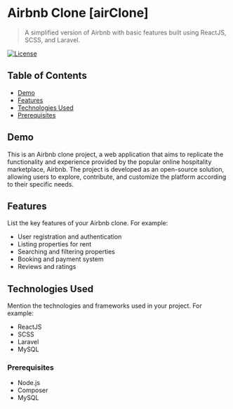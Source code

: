 # Airbnb Clone [airClone]

> A simplified version of Airbnb with basic features built using ReactJS, SCSS, and Laravel.

[![License](https://img.shields.io/badge/license-MIT-blue.svg)](https://opensource.org/licenses/MIT)

## Table of Contents

- [Demo](#demo)
- [Features](#features)
- [Technologies Used](#technologies-used)
- [Prerequisites](#Prerequisites)
## Demo

This is an Airbnb clone project, a web application that aims to replicate the functionality and experience provided by the popular online hospitality marketplace, Airbnb. The project is developed as an open-source solution, allowing users to explore, contribute, and customize the platform according to their specific needs.

## Features

List the key features of your Airbnb clone. For example:
- User registration and authentication
- Listing properties for rent
- Searching and filtering properties
- Booking and payment system
- Reviews and ratings

## Technologies Used

Mention the technologies and frameworks used in your project. For example:
- ReactJS
- SCSS
- Laravel
- MySQL

### Prerequisites

- Node.js 
- Composer 
- MySQL

